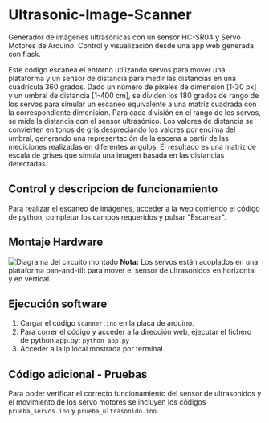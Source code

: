 # Ultrasonic-Image-Scanner
Generador de imágenes ultrasónicas con un sensor HC-SR04 y Servo Motores de Arduino. Control y visualización desde una app web generada con flask.

Este código escanea el entorno utilizando servos para mover una plataforma y un sensor de distancia para medir las distancias en una cuadrícula 360 grados. Dado un número de píxeles de dimension [1-30 px] y un umbral de distancia [1-400 cm], se dividen los 180 grados de rango de los servos para simular un escaneo equivalente a una matriz cuadrada con la correspondiente dimenision. Para cada división en el rango de los servos, se mide la distancia con el sensor ultrasónico. Los valores de distancia se convierten en tonos de gris despreciando los valores por encima del umbral, generando una representación de la escena a partir de las mediciones realizadas en diferentes ángulos. El resultado es una matriz de escala de grises que simula una imagen basada en las distancias detectadas.

## Control y descripcion de funcionamiento
Para realizar el escaneo de imágenes, acceder a la web corriendo el código de python, completar los campos requeridos y pulsar "Escanear".

## Montaje Hardware
![Diagrama del circuito montado](https://drive.google.com/file/d/1v0TLSn0VJLd4hWbvovWPz_NJ-pbelwTA/view?usp=sharing)
**Nota:** Los servos están acoplados en una plataforma pan-and-tilt para mover el sensor de ultrasonidos en horizontal y en vertical.

## Ejecución software
1. Cargar el código `scanner.ino` en la placa de arduino.
2. Para correr el código y acceder a la dirección web, ejecutar el fichero de python app.py:  `python app.py`
3. Acceder a la ip local mostrada por terminal.

## Código adicional - Pruebas
Para poder verificar el correcto funcionamiento del sensor de ultrasonidos y el movimiento de los servo motores se incluyen los códigos `prueba_servos.ino` y `prueba_ultrasonido.ino`.
